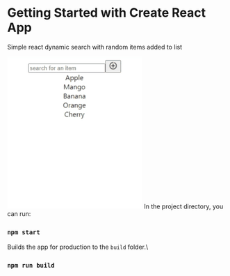 # Getting Started with Create React App

Simple react dynamic search with random items added to list

![alt text](https://github.com/strbbrn/React-Simple-Search/blob/main/CPT2105181532-311x349.gif "Demo")
In the project directory, you can run:

### `npm start`

Builds the app for production to the `build` folder.\
### `npm run build`


